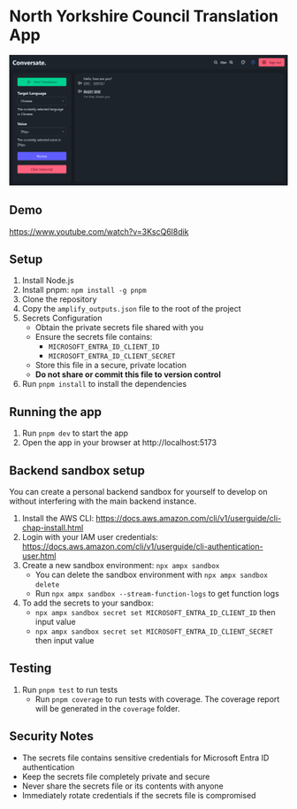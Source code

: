 # North Yorkshire Council Translation App

<div align="center">
    <img src="deliverables/conversate-interface.png" alt="drawing" width=1000/>
</div>

## Demo

https://www.youtube.com/watch?v=3KscQ6l8dik

## Setup

1. Install Node.js
2. Install pnpm: `npm install -g pnpm`
3. Clone the repository
4. Copy the `amplify_outputs.json` file to the root of the project
5. Secrets Configuration
   - Obtain the private secrets file shared with you
   - Ensure the secrets file contains:
     - `MICROSOFT_ENTRA_ID_CLIENT_ID`
     - `MICROSOFT_ENTRA_ID_CLIENT_SECRET`
   - Store this file in a secure, private location
   - **Do not share or commit this file to version control**
6. Run `pnpm install` to install the dependencies

## Running the app

1. Run `pnpm dev` to start the app
2. Open the app in your browser at http://localhost:5173

## Backend sandbox setup

You can create a personal backend sandbox for yourself to develop on without interfering with the main backend instance.

1. Install the AWS CLI: https://docs.aws.amazon.com/cli/v1/userguide/cli-chap-install.html
2. Login with your IAM user credentials: https://docs.aws.amazon.com/cli/v1/userguide/cli-authentication-user.html
3. Create a new sandbox environment: `npx ampx sandbox`
   - You can delete the sandbox environment with `npx ampx sandbox delete`
   - Run `npx ampx sandbox --stream-function-logs` to get function logs
4. To add the secrets to your sandbox:
   - `npx ampx sandbox secret set MICROSOFT_ENTRA_ID_CLIENT_ID` then input value
   - `npx ampx sandbox secret set MICROSOFT_ENTRA_ID_CLIENT_SECRET` then input value

## Testing

1. Run `pnpm test` to run tests
   - Run `pnpm coverage` to run tests with coverage. The coverage report will be generated in the `coverage` folder.

## Security Notes

- The secrets file contains sensitive credentials for Microsoft Entra ID authentication
- Keep the secrets file completely private and secure
- Never share the secrets file or its contents with anyone
- Immediately rotate credentials if the secrets file is compromised
